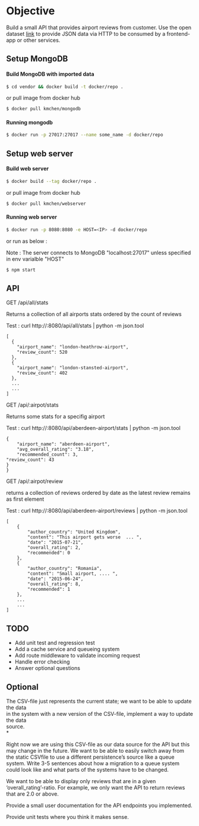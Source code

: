 # Objective

Build a small API that provides airport reviews from customer.
Use the open dataset [link](https://raw.githubusercontent.com/quankiquanki/skytrax-reviewsdataset/master/data/airport.csv)
to provide JSON data via HTTP to be consumed by a frontend-app or other services.

## Setup MongoDB ##

#### Build MongoDB with imported data ####

```sh
$ cd vendor && docker build -t docker/repo .
```
or pull image from docker hub

```sh
$ docker pull kmchen/mongodb
```
#### Running mongodb ####

```sh
$ docker run -p 27017:27017 --name some_name -d docker/repo
```


## Setup web server ##

#### Build web server ####

```sh
$ docker build --tag docker/repo .
```
or pull image from docker hub

```sh
$ docker pull kmchen/webserver
```
#### Running web server ####

```sh
$ docker run -p 8080:8080 -e HOST=<IP> -d docker/repo
```
or run as below :


Note : The server connects to MongoDB "localhost:27017" unless specified in env varialble "HOST"
```sh
$ npm start
```

## API ##
GET /api/all/stats

Returns a collection of all airports  stats ordered by the count of reviews

Test : curl http://<IP>:8080/api/all/stats | python -m json.tool
```
[
  {
    "airport_name": "london-heathrow-airport", 
    "review_count": 520
  },
  { 
    "airport_name": "london-stansted-airport",
    "review_count": 402
  },
  ...
  ...
]
```

GET /api/:airpot/stats

Returns some stats for a specifig airport

Test : curl http://<IP>:8080/api/aberdeen-airport/stats | python -m json.tool
```
{
    "airport_name": "aberdeen-airport",
    "avg_overall_rating": "3.18",
    "recommended_count": 3,                                                                                                                                                       "review_count": 43                                                                                                                                                    }
}
```

GET /api/:airpot/review

returns a collection of reviews ordered by date as the latest review remains as first element

Test : curl http://<IP>:8080/api/aberdeen-airport/reviews | python -m json.tool
```
[
    {
        "author_country": "United Kingdom",
        "content": "This airport gets worse  ... ",
        "date": "2015-07-21",
        "overall_rating": 2,
        "recommended": 0
    },
    {
        "author_country": "Romania",
        "content": "Small airport, .... ",
        "date": "2015-06-24",
        "overall_rating": 8,
        "recommended": 1
    },
    ...
    ...
]
```

## TODO ##

* Add unit test and regression test
* Add a cache service and queueing system
* Add route middleware to validate incoming request
* Handle error checking
* Answer optional questions

## Optional ##

The CSV-file  just  represents  the current state;  we  want  to  be  able  to  update  the data  
in  the system  with  a new version of  the CSV-file, implement a way to  update  the data  
source.   
* 

Right now we  are using this  CSV-file  as  our data  source  for the API but this  may 
change  in  the future. We  want  to be able  to  easily  switch  away  from  the static  CSVfile
to  use a different persistence’s source  like  a queue system. 
Write 3-5 sentences about how a migration to  a queue system  could look  like  and 
what  parts of  the systems have  to  be  changed.


We  want to be  able  to  display only reviews  that  are in  a given ‘overall_rating’-ratio. 
For example,  we  only  want  the API to  return  reviews that  are 2.0 or  above.


Provide a small user  documentation for the API endpoints you implemented.  


Provide unit  tests where you think it  makes sense.
